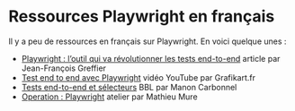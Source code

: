 # Ressources Playwright en français

Il y a peu de ressources en français sur Playwright. En voici quelque unes :
- [Playwright : l’outil qui va révolutionner les tests end-to-end](https://medium.com/@jfgreffier/playwright-loutil-qui-va-r%C3%A9volutionner-les-tests-end-to-end-384ff7ebb22d) article par Jean-François Greffier
- [Test end to end avec Playwright](https://www.youtube.com/watch?v=UgF2LwlNnC8) vidéo YouTube par Grafikart.fr
- [Tests end-to-end et sélecteurs](https://www.linkedin.com/feed/update/urn:li:activity:6986382783434657792/) BBL par Manon Carbonnel
- [Operation : Playwright](https://mathieumure.github.io/workshop-playwright/) atelier par Mathieu Mure
